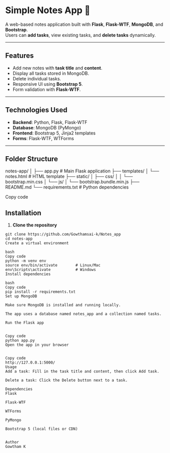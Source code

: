 # Simple Notes App 📝

A web-based notes application built with **Flask**, **Flask-WTF**, **MongoDB**, and **Bootstrap**.  
Users can **add tasks**, view existing tasks, and **delete tasks** dynamically.

---

## Features

- Add new notes with **task title** and **content**.
- Display all tasks stored in MongoDB.
- Delete individual tasks.
- Responsive UI using **Bootstrap 5**.
- Form validation with **Flask-WTF**.

---

## Technologies Used

- **Backend**: Python, Flask, Flask-WTF  
- **Database**: MongoDB (PyMongo)  
- **Frontend**: Bootstrap 5, Jinja2 templates  
- **Forms**: Flask-WTF, WTForms  

---

## Folder Structure

notes-app/
│
├── app.py # Main Flask application
├── templates/
│ └── notes.html # HTML template
├── static/
│ ├── css/
│ │ └── bootstrap.min.css
│ └── js/
│ └── bootstrap.bundle.min.js
├── README.md
└── requirements.txt # Python dependencies


Copy code



## Installation

1. **Clone the repository**

```
git clone https://github.com/Gowthamsai-k/Notes_app
cd notes-app
Create a virtual environment

bash
Copy code
python -m venv env
source env/bin/activate        # Linux/Mac
env\Scripts\activate           # Windows
Install dependencies

bash
Copy code
pip install -r requirements.txt
Set up MongoDB

Make sure MongoDB is installed and running locally.

The app uses a database named notes_app and a collection named tasks.

Run the Flask app


Copy code
python app.py
Open the app in your browser


Copy code
http://127.0.0.1:5000/
Usage
Add a task: Fill in the task title and content, then click Add task.

Delete a task: Click the Delete button next to a task.

Dependencies
Flask

Flask-WTF

WTForms

PyMongo

Bootstrap 5 (local files or CDN)


Author
Gowtham K
